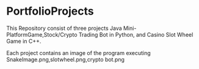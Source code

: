 # PortfolioProjects
This Repository consist of three projects Java Mini-PlatformGame,Stock/Crypto Trading Bot in Python, and Casino Slot Wheel Game in C++.

Each project contains an image of the program executing SnakeImage.png,slotwheel.png,crypto bot.png





